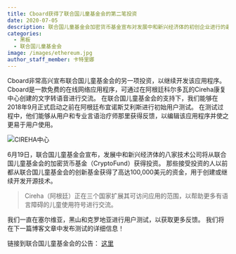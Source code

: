 ```yaml
---
title: Cboard获得了联合国儿童基金会的第二笔投资
date: 2020-07-05
description: 联合国儿童基金会加密货币基金宣布对发展中和新兴经济体的初创企业进行的最大投资
categories:
  - 黑板
  - 联合国儿童基金会
image: /images/ethereum.jpg
author_staff_member: 卡特里娜
---
```

Cboard非常高兴宣布联合国儿童基金会的另一项投资，以继续开发该应用程序。 Cboard是一款免费的在线网络应用程序，可通过在阿根廷科尔多瓦的Cireha康复中心创建的文字转语音进行交流。 在联合国儿童基金会的支持下，我们能够在2018年9月正式启动之前在阿根廷布宜诺斯艾利斯进行初始用户测试。 在测试过程中，他们能够从用户和专业言语治疗师那里获得反馈，以编辑该应用程序并使之更易于用户使用。

![CIREHA中心](/images/cireha12.jpg)

6月19日，联合国儿童基金会宣布，发展中和新兴经济体的八家技术公司将从联合国儿童基金会的加密货币基金（CryptoFund）获得投资。 那些接受投资的人以前都从联合国儿童基金会的创新基金获得了高达100,000美元的资金，用于创建或继续开发开源技术。

> Cireha（阿根廷）正在三个国家扩展其可访问应用的范围，以帮助更多有语言障碍的儿童使用符号进行交流。

我们一直在塞尔维亚，黑山和克罗地亚进行用户测试，以获取更多反馈。 我们将在下一篇博客文章中发布测试的详细信息！

链接到联合国儿童基金会的公告： [这里](https://www.unicef.org/press-releases/unicef-cryptocurrency-fund-announces-its-largest-investment-startups-developing-and)